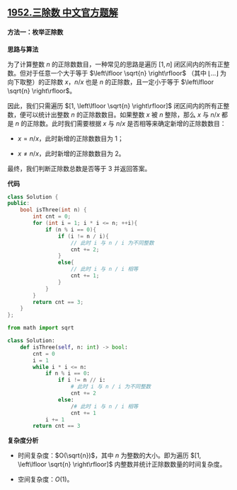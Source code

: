 ## [1952.三除数 中文官方题解](https://leetcode.cn/problems/three-divisors/solutions/100000/san-chu-shu-by-leetcode-solution-z1b4)
#### 方法一：枚举正除数

**思路与算法**

为了计算整数 $n$ 的正除数数目，一种常见的思路是遍历 $[1, n]$ 闭区间内的所有正整数。但对于任意一个大于等于 $\left\lfloor \sqrt{n} \right\rfloor$ （其中 $\left\lfloor \dots \right\rfloor$ 为向下取整）的正除数 $x$，$n / x$ 也是 $n$ 的正除数，且一定小于等于 $\left\lfloor \sqrt{n} \right\rfloor$。

因此，我们只需遍历 $[1, \left\lfloor \sqrt{n} \right\rfloor]$ 闭区间内的所有正整数，便可以统计出整数 $n$ 的正除数数目。如果整数 $x$ 被 $n$ 整除，那么 $x$ 与 $n / x$ 都是 $n$ 的正除数。此时我们需要根据 $x$ 与 $n / x$ 是否相等来确定新增的正除数数目：

- $x = n / x$，此时新增的正除数数目为 $1$；

- $x \not = n / x$，此时新增的正除数数目为 $2$。

最终，我们判断正除数总数是否等于 $3$ 并返回答案。


**代码**

```C++ [sol1-C++]
class Solution {
public:
    bool isThree(int n) {
        int cnt = 0;
        for (int i = 1; i * i <= n; ++i){
            if (n % i == 0){
                if (i != n / i){
                    // 此时 i 与 n / i 为不同整数
                    cnt += 2;
                }
                else{
                    // 此时 i 与 n / i 相等
                    cnt += 1;
                }
            }
        }
        return cnt == 3;
    }
};
```

```Python [sol1-Python3]
from math import sqrt

class Solution:
    def isThree(self, n: int) -> bool:
        cnt = 0
        i = 1
        while i * i <= n:
            if n % i == 0:
                if i != n // i:
                    # 此时 i 与 n / i 为不同整数
                    cnt += 2
                else:
                    /# 此时 i 与 n / i 相等
                    cnt += 1
            i += 1
        return cnt == 3
```

**复杂度分析**

- 时间复杂度：$O(\sqrt{n})$，其中 $n$ 为整数的大小。即为遍历 $[1, \left\lfloor \sqrt{n} \right\rfloor]$ 内整数并统计正除数数量的时间复杂度。

- 空间复杂度：$O(1)$。